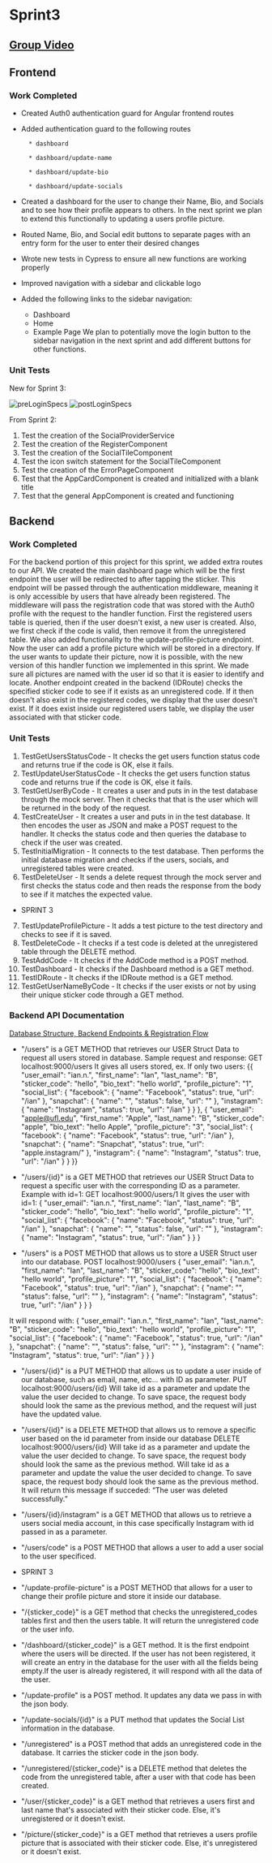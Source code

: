 # Sprint3
## [Group Video](https://youtu.be/mIZaqG3_4PY)

## Frontend
### Work Completed
- Created Auth0 authentication guard for Angular frontend routes

- Added authentication guard to the following routes

        * dashboard
        
        * dashboard/update-name
        
        * dashboard/update-bio

        * dashboard/update-socials
        
- Created a dashboard for the user to change their Name, Bio, and Socials and to see how their profile appears to others. In the next sprint we plan to extend this functionally to updating a users profile picture. 

- Routed Name, Bio, and Social edit buttons to separate pages with an entry form for the user to enter their desired changes

- Wrote new tests in Cypress to ensure all new functions are working properly 

- Improved navigation with a sidebar and clickable logo
- Added the following links to the sidebar navigation:
    * Dashboard
    * Home
    * Example Page
We plan to potentially move the login button to the sidebar navigation in the next sprint and add different buttons for other functions. 
### Unit Tests
New for Sprint 3:

![preLoginSpecs](https://user-images.githubusercontent.com/67469516/228697184-1659b51e-e104-4c88-a304-4797058f3302.PNG)
![postLoginSpecs](https://user-images.githubusercontent.com/67469516/228697197-d27e7fea-f237-40c5-8866-fa853cc7339c.PNG)

From Sprint 2:
1. Test the creation of the SocialProviderService
2. Test the creation of the RegisterComponent
3. Test the creation of the SocialTileComponent
4. Test the icon switch statement for the SocialTileComponent
5. Test the creation of the ErrorPageComponent
6. Test that the AppCardComponent is created and initialized with a blank title
7. Test that the general AppComponent is created and functioning

## Backend

### Work Completed
For the backend portion of this project for this sprint, we added extra routes to our API. We created the main dashboard page which will be the first endpoint the user will be redirected to after tapping the sticker. This endpoint will be passed through the authentication middleware, meaning it is only accessible by users that have already been registered. The middleware will pass the registration code that was stored with the Auth0 profile with the request to the handler function. First the registered users table is queried, then if the user doesn't exist, a new user is created. Also, we first check if the code is valid, then remove it from the unregistered table. We also added functionality to the update-profile-picture endpoint. Now the user can add a profile picture which will be stored in a directory. If the user wants to update their picture, now it is possible, with the new version of this handler function we implemented in this sprint. We made sure all pictures are named with the user id so that it is easier to identify and locate. Another endpoint created in the backend (IDRoute) checks the specified sticker code to see if it exists as an unregistered code. If it then doesn't also exist in the registered codes, we display that the user doesn't exist. If it does exist inside our registered users table, we display the user associated with that sticker code.

### Unit Tests

1. TestGetUsersStatusCode - It checks the get users function status code and returns true if the code is OK, else it fails.
2. TestUpdateUserStatusCode - It checks the get users function status code and returns true if the code is OK, else it fails.
3. TestGetUserByCode - It creates a user and puts in in the test database through the mock server. Then it checks that that is 
        the user which will be returned in the body of the request.
4. TestCreateUser - It creates a user and puts in in the test database. It then encodes the user as JSON and make a POST request
        to the handler. It checks the status code and then queries the database to check if the user was created.
5. TestInitialMigration - It connects to the test database. Then performs the initial database migration and checks if the users, 
        socials, and unregistered tables were created.
6. TestDeleteUser - It sends a delete request through the mock server and first checks the status code and then reads the response
        from the body to see if it matches the expected value.
- SPRINT 3
7. TestUpdateProfilePicture - It adds a test picture to the test directory and checks to see if it is saved.
8. TestDeleteCode - It checks if a test code is deleted at the unregistered table through the DELETE method.
9. TestAddCode - It checks if the AddCode method is a POST method.
10. TestDashboard - It checks if the Dashboard method is a GET method.
11. TestIDRoute - It checks if the IDRoute method is a GET method.
12. TestGetUserNameByCode - It checks if the user exists or not by using their unique sticker code through a GET method.


### Backend API Documentation
[Database Structure, Backend Endpoints & Registration Flow](https://ianblasko.notion.site/Software-Engineering-20eed26e5943404e8d357d40bb23a8e1)

- "/users" is a GET METHOD that retrieves our USER Struct Data to request all users stored in database.
Sample request and response:
GET localhost:9000/users
It gives all users stored, ex. If only two users:
{{
    "user_email": "ian.n.",
    "first_name": "Ian",
    "last_name": "B",
    "sticker_code": "hello",
    "bio_text": "hello world",
    "profile_picture": "1",
    "social_list": {
        "facebook": {
            "name": "Facebook",
            "status": true,
            "url": "/ian"
        },
        "snapchat": {
            "name": "",
            "status": false,
            "url": ""
        },
        "instagram": {
            "name": "Instagram",
            "status": true,
            "url": "/ian"
        }
    }
},
{
    "user_email": "apple@ufl.edu",
    "first_name": "Apple",
    "last_name": "B",
    "sticker_code": "apple",
    "bio_text": "hello Apple",
    "profile_picture": "3",
    "social_list": {
        "facebook": {
            "name": "Facebook",
            "status": true,
            "url": "/ian"
        },
        "snapchat": {
            "name": "Snapchat",
            "status": true,
            "url": "apple.instagram/"
        },
        "instagram": {
            "name": "Instagram",
            "status": true,
            "url": "/ian"
        }
    }
}}
- "/users/{id}" is a GET METHOD that retrieves our USER Struct Data to request a specific user with the corresponding ID as a parameter.
Example with id=1: 
GET localhost:9000/users/1
It gives the user with id=1:
{
    "user_email": "ian.n.",
    "first_name": "Ian",
    "last_name": "B",
    "sticker_code": "hello",
    "bio_text": "hello world",
    "profile_picture": "1",
    "social_list": {
        "facebook": {
            "name": "Facebook",
            "status": true,
            "url": "/ian"
        },
        "snapchat": {
            "name": "",
            "status": false,
            "url": ""
        },
        "instagram": {
            "name": "Instagram",
            "status": true,
            "url": "/ian"
        }
    }
}

- "/users" is a POST METHOD that allows us to store a USER Struct user into our database.
POST localhost:9000/users
{
    "user_email": "ian.n.",
    "first_name": "Ian",
    "last_name": "B",
    "sticker_code": "hello",
    "bio_text": "hello world",
    "profile_picture": "1",
    "social_list": {
        "facebook": {
            "name": "Facebook",
            "status": true,
            "url": "/ian"
        },
        "snapchat": {
            "name": "",
            "status": false,
            "url": ""
        },
        "instagram": {
            "name": "Instagram",
            "status": true,
            "url": "/ian"
        }
    }
}

It will respond with: 
{
    "user_email": "ian.n.",
    "first_name": "Ian",
    "last_name": "B",
    "sticker_code": "hello",
    "bio_text": "hello world",
    "profile_picture": "1",
    "social_list": {
        "facebook": {
            "name": "Facebook",
            "status": true,
            "url": "/ian"
        },
        "snapchat": {
            "name": "",
            "status": false,
            "url": ""
        },
        "instagram": {
            "name": "Instagram",
            "status": true,
            "url": "/ian"
        }
    }
}

- "/users/{id}" is a PUT METHOD that allows us to update a user inside of our database, such as email, name, etc... with ID as parameter.
PUT localhost:9000/users/{id}
Will take id as a parameter and update the value the user decided to change. To save space, the request body should look the same as the previous method, and the request will just have the updated value.
- "/users/{id}" is a DELETE METHOD that allows us to remove a specific user based on the id parameter from inside our database
DELETE localhost:9000/users/{id}
Will take id as a parameter and update the value the user decided to change. To save space, the request body should look the same as the previous method.
Will take id as a parameter and update the value the user decided to change. To save space, the request body should look the same as the previous method. It will return this message if succeded: “The user was deleted successfully.”

- "/users/{id}/instagram" is a GET METHOD that allows us to retrieve a users social media account, in this case specifically Instagram with id passed in as a parameter.
- "/users/code" is a POST METHOD that allows a user to add a user social to the user specificed.
- SPRINT 3
- "/update-profile-picture" is a POST METHOD that allows for a user to change their profile picture and store it inside our database.
- "/{sticker_code}" is a GET method that checks the unregistered_codes tables first and then the users table. It will return the unregistered code or the user info.
- "/dashboard/{sticker_code}" is a GET method. It is the first endpoint where the users will be directed. If the user has not been registered, it will create an entry in the database for the user with all the fields being empty.If the user is already registered, it will respond with all the data of the user.
- "/update-profile" is a POST method. It updates any data we pass in with the json body.
- "/update-socials/{id}" is a PUT method that updates the Social List information in the database.
- "/unregistered" is a POST method that adds an unregistered code in the database. It carries the sticker code in the json body.
- "/unregistered/{sticker_code}" is a DELETE method that deletes the code from the unregistered table, after a user with that code has been created.
- "/user/{sticker_code}" is a GET method that retrieves a users first and last name that's associated with their sticker code. Else, it's unregistered or it doesn't exist.
- "/picture/{sticker_code}" is a GET method that retrieves a users profile picture that is associated with their sticker code. Else, it's unregistered or it doesn't exist.
